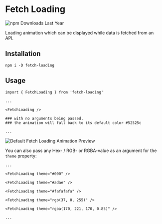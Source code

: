 # Fetch Loading

![npm Downloads Last Year](https://img.shields.io/npm/dy/fetch-loading)

Loading animation which can be displayed while data is fetched from an API.

## Installation

```
npm i -D fetch-loading
```

## Usage

```
import { FetchLoading } from 'fetch-loading'

...

<FetchLoading />

### with no arguments being passed,
### the animation will fall back to its default color #52525c

...

```

![Default Fetch Loading Animation Preview](https://github.com/user-attachments/assets/b4ee8647-0b14-4af4-8f67-cba615b31031)

You can also pass any Hex- / RGB- or RGBA-value as an argument for the `theme` property:

```
...

<FetchLoading theme="#000" />

<FetchLoading theme="#adae" />

<FetchLoading theme="#fafafafa" />

<FetchLoading theme="rgb(37, 0, 255)" />

<FetchLoading theme="rgba(170, 221, 170, 0.85)" />

...
```
